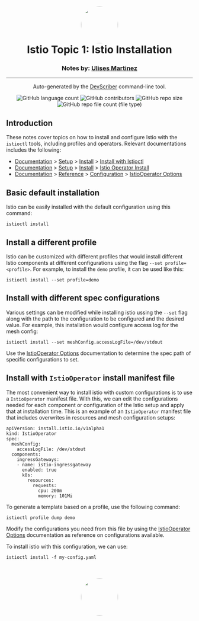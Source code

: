 <h1 align="center" style="border-bottom: none">
    <a href="https://github.com/mx-ulises/certification-prep-cka-ckad" target="_blank">
        <img alt="" src="https://github.com/mx-ulises/certification-prep-cka-ckad/blob/main/assets/notes-logo.png?raw=true" style="border-radius: 50%; height: 100px;">
    </a>
    <br>
    Istio Topic 1: Istio Installation
</h1>
<h3 align="center" style="border-bottom: none">
    Notes by: <a href="https://github.com/mx-ulises" target="_blank">Ulises Martinez</a>
</h3>
<hr />

<p align="center">
    Auto-generated by the <a href="https://github.com/WhitneyLampkin/devscriber" target="_blank">DevScriber</a> command-line tool.
</p>

<div align="center">

![GitHub language count](https://img.shields.io/github/languages/count/mx-ulises/certification-prep-cka-ckad?label=Languages)
![GitHub contributors](https://img.shields.io/github/contributors/mx-ulises/certification-prep-cka-ckad?label=Contributors&color=yellow)
![GitHub repo size](https://img.shields.io/github/repo-size/mx-ulises/certification-prep-cka-ckad?label=Repo%20Size&color=teal)
![GitHub repo file count (file type)](https://img.shields.io/github/directory-file-count/mx-ulises/certification-prep-cka-ckad?label=Files&color=purple)

</div>

## Introduction

These notes cover topics on how to install and configure Istio with the `istioctl` tools, including profiles and operators. Relevant documentations includes the following:

 * [Documentation](https://istio.io/latest/docs/) > [Setup](https://istio.io/latest/docs/setup/) > [Install](https://istio.io/latest/docs/setup/install/) > [Install with Istioctl](https://istio.io/latest/docs/setup/install/istioctl/)
 * [Documentation](https://istio.io/latest/docs/) > [Setup](https://istio.io/latest/docs/setup/) > [Install](https://istio.io/latest/docs/setup/install/) > [Istio Operator Install](https://istio.io/latest/docs/setup/install/operator/)
 * [Documentation](https://istio.io/latest/docs/) > [Reference](https://istio.io/latest/docs/reference/) > [Configuration](https://istio.io/latest/docs/reference/config/) > [IstioOperator Options](https://istio.io/latest/docs/reference/config/istio.operator.v1alpha1/)

## Basic default installation

Istio can be easily installed with the default configuration using this command:

```
istioctl install
```

## Install a different profile

Istio can be customized with different profiles that would install different Istio components at different configurations using the flag `--set profile=<profile>`. For example, to install the `demo` profile, it can be used like this:

```
istioctl install --set profile=demo
```

## Install with different spec configurations

Various settings can be modified while installing istio ussing the `--set` flag along with the path to the configuration to be configured and the desired value. For example, this installation would configure access log for the mesh config:

```
istioctl install --set meshConfig.accessLogFile=/dev/stdout
```

Use the [IstioOperator Options](https://istio.io/latest/docs/reference/config/istio.operator.v1alpha1/) documentation to determine the spec path of specific configurations to set.

## Install with `IstioOperator` install manifest file

The most convenient way to install istio with custom configurations is to use a `IstioOperator` manifest file. With this, we can edit the configurations needed for each component or configuration of the Istio setup and apply that at installation time. This is an example of an `IstioOperator` manifest file that includes overwrites in resources and mesh configuration setups:

```
apiVersion: install.istio.io/v1alpha1
kind: IstioOperator
spec:
  meshConfig:
    accessLogFile: /dev/stdout
  components:
    ingressGateways:
    - name: istio-ingressgateway
      enabled: true
      k8s:
        resources:
          requests:
            cpu: 200m
            memory: 101Mi
```

To generate a template based on a profile, use the following command:

```
istioctl profile dump demo
```

Modify the configurations you need from this file by using the [IstioOperator Options](https://istio.io/latest/docs/reference/config/istio.operator.v1alpha1/) documentation as reference on configurations available.

To install istio with this configuration, we can use:

```
istioctl install -f my-config.yaml
```

<p align="center" style="border-bottom: none; margin-top: 50px;">
    <a href="https://github.com/mx-ulises/certification-prep-cka-ckad" target="_blank">
        <img alt="" src="https://github.com/mx-ulises/certification-prep-cka-ckad/blob/main/assets/notes-logo.png?raw=true" style="border-radius: 50%; height: 100px;">
    </a>
</p>
